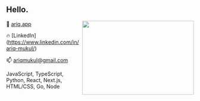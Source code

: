 ## Hello.

[<img align="right" width="300" height = "200" src="https://c.tenor.com/10Zdx_RXqgcAAAAC/programming-crazy.gif"/>](https://github.com/ariqM1/)

👤 [ariq.app](https://ariq.app/)

🔥 [LinkedIn] (https://www.linkedin.com/in/ariq-mukul/)

📫 [ariqmukul@gmail.com](mailto:ariqmukul@gmail.com)

JavaScript, TypeScript, Python, React, Next.js, HTML/CSS, Go, Node
